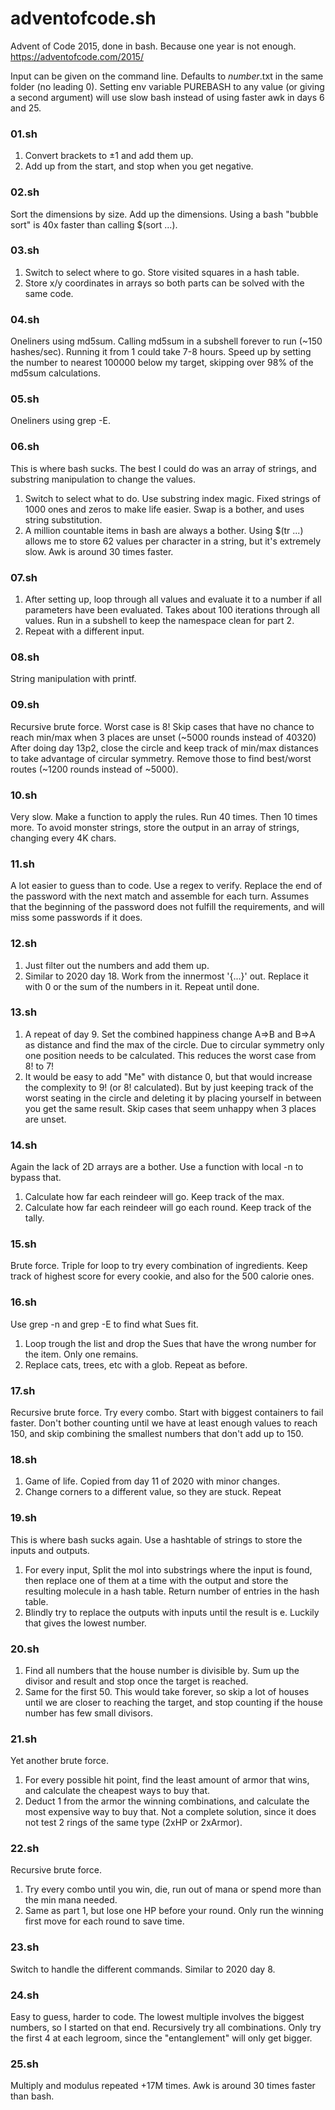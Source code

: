 # adventofcode.sh
Advent of Code 2015, done in bash. Because one year is not enough.
https://adventofcode.com/2015/

Input can be given on the command line.
Defaults to *number*.txt in the same folder (no leading 0).
Setting env variable PUREBASH to any value (or giving a second argument) will use slow bash instead of using faster awk in days 6 and 25.

### 01.sh
 1. Convert brackets to ±1 and add them up.
 2. Add up from the start, and stop when you get negative.

### 02.sh
Sort the dimensions by size. Add up the dimensions. Using a bash "bubble sort" is 40x faster than calling $(sort ...).

### 03.sh
 1. Switch to select where to go. Store visited squares in a hash table.
 2. Store x/y coordinates in arrays so both parts can be solved with the same code.

### 04.sh
Oneliners using md5sum. Calling md5sum in a subshell forever to run (~150 hashes/sec). Running it from 1 could take 7-8 hours.
Speed up by setting the number to nearest 100000 below my target, skipping over 98% of the md5sum calculations.

### 05.sh
Oneliners using grep -E.

### 06.sh
This is where bash sucks. The best I could do was an array of strings, and substring manipulation to change the values.
 1. Switch to select what to do. Use substring index magic. Fixed strings of 1000 ones and zeros to make life easier. Swap is a bother, and uses string substitution.
 2. A million countable items in bash are always a bother. Using $(tr ...) allows me to store 62 values per character in a string, but it's extremely slow. Awk is around 30 times faster.

### 07.sh
 1. After setting up, loop through all values and evaluate it to a number if all parameters have been evaluated.
Takes about 100 iterations through all values. Run in a subshell to keep the namespace clean for part 2.
 2. Repeat with a different input.

### 08.sh
String manipulation with printf.

### 09.sh
Recursive brute force. Worst case is 8!
Skip cases that have no chance to reach min/max when 3 places are unset (~5000 rounds instead of 40320)
After doing day 13p2, close the circle and keep track of min/max distances to take advantage of circular symmetry.
Remove those to find best/worst routes (~1200 rounds instead of ~5000).

### 10.sh
Very slow.
Make a function to apply the rules. Run 40 times. Then 10 times more.
To avoid monster strings, store the output in an array of strings, changing every 4K chars.

### 11.sh
A lot easier to guess than to code.
Use a regex to verify. Replace the end of the password with the next match and assemble for each turn.
Assumes that the beginning of the password does not fulfill the requirements, and will miss some passwords if it does.

### 12.sh
 1. Just filter out the numbers and add them up.
 2. Similar to 2020 day 18. Work from the innermost '{...}' out. Replace it with 0 or the sum of the numbers in it. Repeat until done.

### 13.sh
 1. A repeat of day 9. Set the combined happiness change A=>B and B=>A as distance and find the max of the circle. Due to circular symmetry only one position needs to be calculated.
  This reduces the worst case from 8! to 7!
 2. It would be easy to add "Me" with distance 0, but that would increase the complexity to 9! (or 8! calculated).
	But by just keeping track of the worst seating in the circle and deleting it by placing yourself in between you get the same result.
	Skip cases that seem unhappy when 3 places are unset.

### 14.sh
Again the lack of 2D arrays are a bother. Use a function with local -n to bypass that.
 1. Calculate how far each reindeer will go. Keep track of the max.
 2. Calculate how far each reindeer will go each round. Keep track of the tally.

### 15.sh
Brute force. Triple for loop to try every combination of ingredients.
Keep track of highest score for every cookie, and also for the 500 calorie ones.

### 16.sh
Use grep -n and grep -E to find what Sues fit.
 1. Loop trough the list and drop the Sues that have the wrong number for the item. Only one remains.
 2. Replace cats, trees, etc with a glob. Repeat as before.

### 17.sh
Recursive brute force. Try every combo. Start with biggest containers to fail faster.
Don't bother counting until we have at least enough values to reach 150, and skip combining the smallest numbers that don't add up to 150.

### 18.sh
 1. Game of life. Copied from day 11 of 2020 with minor changes.
 2. Change corners to a different value, so they are stuck. Repeat

### 19.sh
This is where bash sucks again. Use a hashtable of strings to store the inputs and outputs.
 1. For every input, Split the mol into substrings where the input is found, then replace one of them at a time with the output and store the resulting molecule in a hash table. Return number of entries in the hash table.
 2. Blindly try to replace the outputs with inputs until the result is e. Luckily that gives the lowest number.

### 20.sh
 1. Find all numbers that the house number is divisible by. Sum up the divisor and result and stop once the target is reached.
 2. Same for the first 50.
 This would take forever, so skip a lot of houses until we are closer to reaching the target, and stop counting if the house number has few small divisors.

### 21.sh
Yet another brute force.
 1. For every possible hit point, find the least amount of armor that wins, and calculate the cheapest ways to buy that.
 2. Deduct 1 from the armor the winning combinations, and calculate the most expensive way to buy that.
  Not a complete solution, since it does not test 2 rings of the same type (2xHP or 2xArmor).

### 22.sh
Recursive brute force.
 1. Try every combo until you win, die, run out of mana or spend more than the min mana needed.
 2. Same as part 1, but lose one HP before your round.
  Only run the winning first move for each round to save time.

### 23.sh
Switch to handle the different commands. Similar to 2020 day 8.

### 24.sh
Easy to guess, harder to code. The lowest multiple involves the biggest numbers, so I started on that end.
Recursively try all combinations. Only try the first 4 at each legroom, since the "entanglement" will only get bigger.

### 25.sh
Multiply and modulus repeated +17M times. Awk is around 30 times faster than bash.
